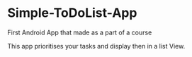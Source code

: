 # Simple-ToDoList-App
First Android App that made as a part of a course

This app prioritises your tasks and display then in a list View.


